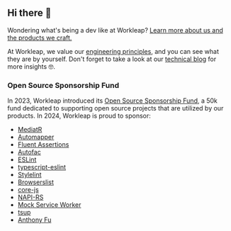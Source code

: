 ## Hi there 👋 

Wondering what's being a dev like at Workleap? [Learn more about us and the products we craft.](https://workleap.com/careers-developers/) 

At Workleap, we value our [engineering principles](https://medium.com/workleap/engineering-principles-at-gsoft-8f480f7c40cf), and you can see what they are by yourself. Don't forget to take a look at our [technical blog](https://medium.com/workleap) for more insights 🤓.

### Open Source Sponsorship Fund

In 2023, Workleap introduced its [Open Source Sponsorship Fund](https://medium.com/workleap/introducing-the-workleap-open-source-sponsorship-fund-0936902ec730), a 50k fund dedicated to supporting open source projects that are utilized by our products. In 2024, Workleap is proud to sponsor:

- [MediatR](https://github.com/jbogard/MediatR)
- [Automapper](https://github.com/AutoMapper/AutoMapper)
- [Fluent Assertions](https://fluentassertions.com/)
- [Autofac](https://autofac.org/)
- [ESLint](https://eslint.org/)
- [typescript-eslint](https://typescript-eslint.io/)
- [Stylelint](https://stylelint.io/)
- [Browserslist](https://browsersl.ist/)
- [core-js](https://github.com/zloirock/core-js)
- [NAPI-RS](https://napi.rs/)
- [Mock Service Worker](https://mswjs.io/)
- [tsup](https://tsup.egoist.dev/)
- [Anthony Fu](https://twitter.com/antfu7)
